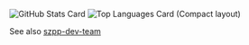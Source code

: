 ![GitHub Stats Card](https://github-readme-stats.vercel.app/api?username=kajikaji0725&show_icons=true&count_private=true)
![Top Languages Card (Compact layout)](https://github-readme-stats.vercel.app/api/top-langs/?username=kajikaji0725&layout=compact)

See also [szpp-dev-team](https://github.com/szpp-dev-team)
